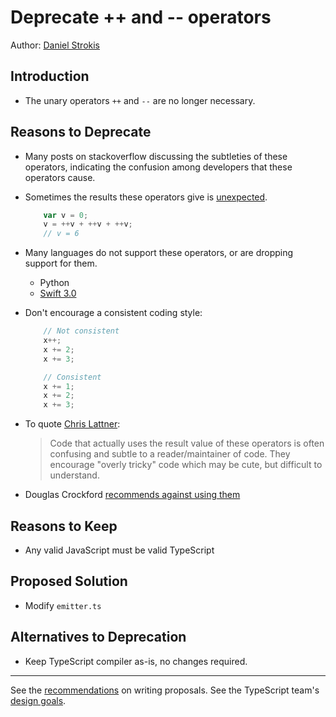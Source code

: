 # Deprecate ++ and -- operators
Author: [Daniel Strokis](https://github.com/talzag)

## Introduction
* The unary operators `++` and `--` are no longer necessary.

## Reasons to Deprecate

* Many posts on stackoverflow discussing the subtleties of these operators, indicating the confusion among developers that these operators cause.

* Sometimes the results these operators give is [unexpected](http://stackoverflow.com/questions/13565217/javascript-increment-while-assigning).
	```javascript
		var v = 0;
		v = ++v + ++v + ++v;
		// v = 6
	```

* Many languages do not support these operators, or are dropping support for them.
	* Python
	* [Swift 3.0](https://github.com/apple/swift-evolution/blob/master/proposals/0004-remove-pre-post-inc-decrement.md)

* Don't encourage a consistent coding style:
	```javascript
		// Not consistent
		x++; 
		x += 2; 
		x += 3;
	
		// Consistent
		x += 1; 
		x += 2; 
		x += 3;
	```

* To quote [Chris Lattner](https://github.com/apple/swift-evolution/blob/master/proposals/0004-remove-pre-post-inc-decrement.md): 

	> Code that actually uses the result value of these operators is often confusing and subtle to a reader/maintainer of code. They encourage "overly tricky" code which may be cute, but difficult to understand.

* Douglas Crockford [recommends against using them](http://www.youtube.com/watch?v=_EANG8ZZbRs&t=42m25s)

## Reasons to Keep
* Any valid JavaScript must be valid TypeScript

## Proposed Solution
* Modify `emitter.ts`

## Alternatives to Deprecation
* Keep TypeScript compiler as-is, no changes required.
 

---
See the [recommendations](https://github.com/Microsoft/TypeScript/wiki/Writing-Good-Design-Proposals) on writing proposals.
See the TypeScript team's [design goals](https://github.com/Microsoft/TypeScript/wiki/TypeScript-Design-Goals).